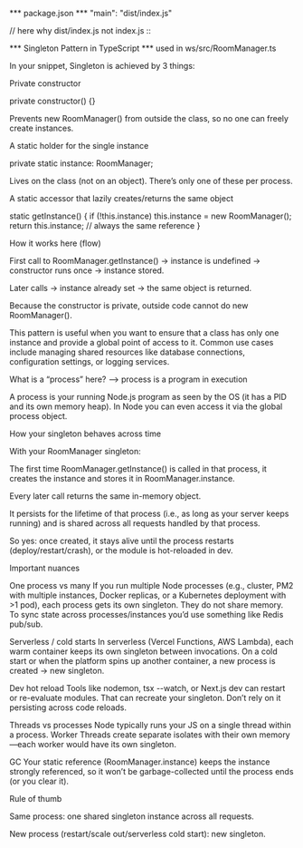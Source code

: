 *** package.json ***
"main": "dist/index.js"

 // here why dist/index.js not index.js ::

*** Singleton Pattern in TypeScript *** used in ws/src/RoomManager.ts

 In your snippet, Singleton is achieved by 3 things:

Private constructor

private constructor() {}


Prevents new RoomManager() from outside the class, so no one can freely create instances.

A static holder for the single instance

private static instance: RoomManager;


Lives on the class (not on an object). There’s only one of these per process.

A static accessor that lazily creates/returns the same object

static getInstance() {
  if (!this.instance) this.instance = new RoomManager();
  return this.instance; // always the same reference
}

How it works here (flow)

First call to RoomManager.getInstance() → instance is undefined → constructor runs once → instance stored.

Later calls → instance already set → the same object is returned.

Because the constructor is private, outside code cannot do new RoomManager().


This pattern is useful when you want to ensure that a class has only one instance and provide a global point of access to it. Common use cases include managing shared resources like database connections, configuration settings, or logging services.

What is a “process” here? --> process is a program in execution

A process is your running Node.js program as seen by the OS (it has a PID and its own memory heap). In Node you can even access it via the global process object.

How your singleton behaves across time

With your RoomManager singleton:

The first time RoomManager.getInstance() is called in that process, it creates the instance and stores it in RoomManager.instance.

Every later call returns the same in-memory object.

It persists for the lifetime of that process (i.e., as long as your server keeps running) and is shared across all requests handled by that process.

So yes: once created, it stays alive until the process restarts (deploy/restart/crash), or the module is hot-reloaded in dev.

Important nuances

One process vs many
If you run multiple Node processes (e.g., cluster, PM2 with multiple instances, Docker replicas, or a Kubernetes deployment with >1 pod), each process gets its own singleton. They do not share memory. To sync state across processes/instances you’d use something like Redis pub/sub.

Serverless / cold starts
In serverless (Vercel Functions, AWS Lambda), each warm container keeps its own singleton between invocations. On a cold start or when the platform spins up another container, a new process is created → new singleton.

Dev hot reload
Tools like nodemon, tsx --watch, or Next.js dev can restart or re-evaluate modules. That can recreate your singleton. Don’t rely on it persisting across code reloads.

Threads vs processes
Node typically runs your JS on a single thread within a process. Worker Threads create separate isolates with their own memory—each worker would have its own singleton.

GC
Your static reference (RoomManager.instance) keeps the instance strongly referenced, so it won’t be garbage-collected until the process ends (or you clear it).

Rule of thumb

Same process: one shared singleton instance across all requests.

New process (restart/scale out/serverless cold start): new singleton.
